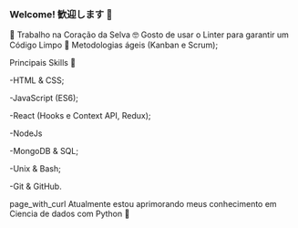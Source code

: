 <!--
**Raqueljkl1/Raqueljkl1** is a ✨ _special_ ✨ repository because its `README.md` (this file) appears on your GitHub profile.

Here are some ideas to get you started:

- 🔭 I’m currently working on Coracao Selva
- 🌱 I’m currently learning ...
- 👯 I’m looking to collaborate on ...
- 🤔 I’m looking for help with ...
- 💬 Ask me about ...
- 📫 How to reach me: ...
- 😄 Pronouns: ...
- ⚡ Fun fact: ...
[Curriculo](https://gitconnected.com/matheusjkl1)
[Linkedin](https://www.linkedin.com/in/matheusmendes16/)
-->
### Welcome! 歓迎します 👋

💙 Trabalho na Coração da Selva
🤓 Gosto de usar o Linter para garantir um Código Limpo
🧠 Metodologias ágeis (Kanban e Scrum);

Principais Skills 👀

-HTML & CSS;

-JavaScript (ES6);

-React (Hooks e Context API, Redux);

-NodeJs

-MongoDB & SQL;

-Unix & Bash;

-Git & GitHub.


page_with_curl Atualmente estou aprimorando meus conhecimento em Ciencia de dados com Python 🐍
